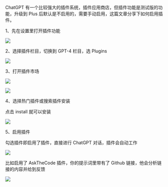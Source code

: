 ChatGPT 有一个比较强大的插件系统，插件应用商店，但插件功能是测试版的功能，升级到 Plus 后默认是不启用的，需要手动启用，这篇文章分享下如何启用插件。

1、先在设置里打开插件功能

![](https://raw.githubusercontent.com/muchuang1024/imgcdn/master/image-20231205220857118.png)

2、选择插件栏目，切换到 GPT-4 栏目，选 Plugins

![](https://raw.githubusercontent.com/muchuang1024/imgcdn/master/image-20231205221601867.png)

3、打开插件市场

![](https://raw.githubusercontent.com/muchuang1024/imgcdn/master/image-20231205221024723.png)

![](https://raw.githubusercontent.com/muchuang1024/imgcdn/master/image-20231205221056233.png)

4、选择热门插件或搜索插件安装

点击 install 就可以安装

![](https://raw.githubusercontent.com/muchuang1024/imgcdn/master/image-20231205221427529.png)

5、启用插件

勾选插件即启用了插件，直接进行 ChatGPT 对话，插件会自动工作

![](https://raw.githubusercontent.com/muchuang1024/imgcdn/master/image-20231205222205322.png)

比如启用了 AskTheCode 插件，你的提示词里带有了 Github 链接，他会分析链接的内容并给到反馈

![](https://raw.githubusercontent.com/muchuang1024/imgcdn/master/image-20231205223136810.png)
